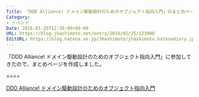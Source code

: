 ```yaml
---
Title: 「DDD Alliance! ドメイン駆動設計のためのオブジェクト指向入門」のまとめページを作成しました
Category:
- イベント
Date: 2016-01-25T12:30:00+09:00
URL: https://blog.jhashimoto.net/entry/2016/01/25/123000
EditURL: https://blog.hatena.ne.jp/JHashimoto/jhashimoto.hatenadiary.jp/atom/entry/6653586347154388391
---
```


「DDD Alliance! ドメイン駆動設計のためのオブジェクト指向入門」に参加してきたので、まとめページを作成しました。

====

<a href="http://itstudy.jhashimoto.net/index.php?title=DDD_Alliance!_%E3%83%89%E3%83%A1%E3%82%A4%E3%83%B3%E9%A7%86%E5%8B%95%E8%A8%AD%E8%A8%88%E3%81%AE%E3%81%9F%E3%82%81%E3%81%AE%E3%82%AA%E3%83%96%E3%82%B8%E3%82%A7%E3%82%AF%E3%83%88%E6%8C%87%E5%90%91%E5%85%A5%E9%96%80">DDD Alliance! ドメイン駆動設計のためのオブジェクト指向入門</a>
